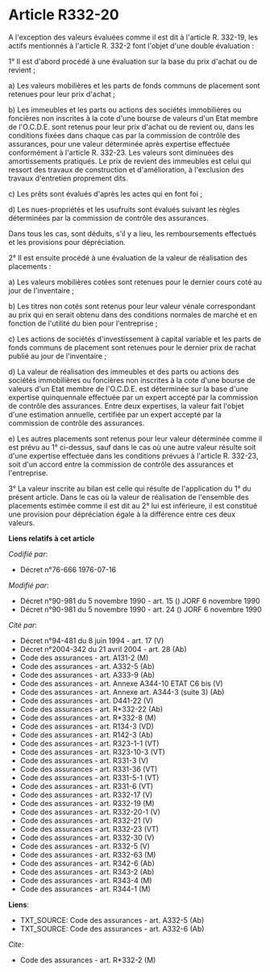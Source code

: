 # Article R332-20

A l'exception des valeurs évaluées comme il est dit à l'article R. 332-19, les actifs mentionnés à l'article R. 332-2 font
l'objet d'une double évaluation :

1° Il est d'abord procédé à une évaluation sur la base du prix d'achat ou de revient ;

a) Les valeurs mobilières et les parts de fonds communs de placement sont retenues pour leur prix d'achat ;

b) Les immeubles et les parts ou actions des sociétés immobilières ou foncières non inscrites à la cote d'une bourse de
valeurs d'un Etat membre de l'O.C.D.E. sont retenus pour leur prix d'achat ou de revient ou, dans les conditions fixées dans
chaque cas par la commission de contrôle des assurances, pour une valeur déterminée après expertise effectuée conformément à
l'article R. 332-23. Les valeurs sont diminuées des amortissements pratiqués. Le prix de revient des immeubles est celui qui
ressort des travaux de construction et d'amélioration, à l'exclusion des travaux d'entretien proprement dits.

c) Les prêts sont évalués d'après les actes qui en font foi ;

d) Les nues-propriétés et les usufruits sont évalués suivant les règles déterminées par la commission de contrôle des
assurances.

Dans tous les cas, sont déduits, s'il y a lieu, les remboursements effectués et les provisions pour dépréciation.

2° Il est ensuite procédé à une évaluation de la valeur de réalisation des placements :

a) Les valeurs mobilières cotées sont retenues pour le dernier cours coté au jour de l'inventaire ;

b) Les titres non cotés sont retenus pour leur valeur vénale correspondant au prix qui en serait obtenu dans des conditions
normales de marché et en fonction de l'utilité du bien pour l'entreprise ;

c) Les actions de sociétés d'investissement à capital variable et les parts de fonds communs de placement sont retenues pour
le dernier prix de rachat publié au jour de l'inventaire ;

d) La valeur de réalisation des immeubles et des parts ou actions des sociétés immobilières ou foncières non inscrites à la
cote d'une bourse de valeurs d'un Etat membre de l'O.C.D.E. est déterminée sur la base d'une expertise quinquennale effectuée
par un expert accepté par la commission de contrôle des assurances. Entre deux expertises, la valeur fait l'objet d'une
estimation annuelle, certifiée par un expert accepté par la commission de contrôle des assurances.

e) Les autres placements sont retenus pour leur valeur déterminée comme il est prévu au 1° ci-dessus, sauf dans le cas où une
autre valeur résulte soit d'une expertise effectuée dans les conditions prévues à l'article R. 332-23, soit d'un accord entre
la commission de contrôle des assurances et l'entreprise.

3° La valeur inscrite au bilan est celle qui résulte de l'application du 1° du présent article. Dans le cas où la valeur de
réalisation de l'ensemble des placements estimée comme il est dit au 2° lui est inférieure, il est constitué une provision
pour dépréciation égale à la différence entre ces deux valeurs.

**Liens relatifs à cet article**

_Codifié par_:

  - Décret n°76-666 1976-07-16

_Modifié par_:

  - Décret n°90-981 du 5 novembre 1990 - art. 15 () JORF 6 novembre 1990
  - Décret n°90-981 du 5 novembre 1990 - art. 24 () JORF 6 novembre 1990

_Cité par_:

  - Décret n°94-481 du 8 juin 1994 - art. 17 (V)
  - Décret n°2004-342 du 21 avril 2004 - art. 28 (Ab)
  - Code des assurances - art. A131-2 (M)
  - Code des assurances - art. A332-5 (Ab)
  - Code des assurances - art. A333-9 (Ab)
  - Code des assurances - art. Annexe A344-10 ETAT C6 bis (V)
  - Code des assurances - art. Annexe art. A344-3 (suite 3) (Ab)
  - Code des assurances - art. D441-22 (V)
  - Code des assurances - art. R*332-22 (Ab)
  - Code des assurances - art. R*332-8 (M)
  - Code des assurances - art. R134-3 (VD)
  - Code des assurances - art. R142-3 (Ab)
  - Code des assurances - art. R323-1-1 (VT)
  - Code des assurances - art. R323-10-3 (VT)
  - Code des assurances - art. R331-3 (V)
  - Code des assurances - art. R331-36 (VT)
  - Code des assurances - art. R331-5-1 (VT)
  - Code des assurances - art. R331-6 (VT)
  - Code des assurances - art. R332-17 (V)
  - Code des assurances - art. R332-19 (M)
  - Code des assurances - art. R332-20-1 (V)
  - Code des assurances - art. R332-21 (V)
  - Code des assurances - art. R332-23 (VT)
  - Code des assurances - art. R332-30 (V)
  - Code des assurances - art. R332-5 (V)
  - Code des assurances - art. R332-63 (M)
  - Code des assurances - art. R342-6 (Ab)
  - Code des assurances - art. R343-2 (Ab)
  - Code des assurances - art. R343-4 (M)
  - Code des assurances - art. R344-1 (M)

**Liens**:

  - TXT_SOURCE: Code des assurances - art. A332-5 (Ab)
  - TXT_SOURCE: Code des assurances - art. A332-6 (Ab)

_Cite_:

  - Code des assurances - art. R*332-2 (M)

